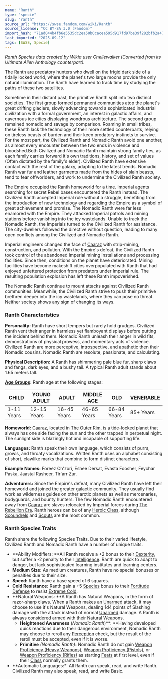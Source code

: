 ```yaml
---
name: "Ranth"
type: "specie"
slug: "ranth"
source_url: "https://swse.fandom.com/wiki/Ranth"
source_license: "CC BY-SA 3.0 (Fandom)"
import_hash: "71ad044b4fb6e5535dc2ea50b0cacea595d917fd97be39f282bfb2a472856d5f"
last_imported: "2025-09-12"
tags: [SWSE, Specie]
---
```

*Ranth Species data created by Wikia user Chellewalker (Converted from its Ultimate Alien Anthology counterpart).*

The Ranth are predatory hunters who dwell on the frigid dark side of a tidally locked world, where the planet's two large moons provide the only natural illumination. The Ranth have learned to track time by studying the paths of these two satellites.

Sometime in their distant past, the primitive Ranth split into two distinct societies. The first group formed permanent communities atop the planet's great drifting glaciers, slowly advancing toward a sophisticated industrial civilization with a formal government, an interest in galactic affairs, and cavernous ice cities displaying wondrous architecture. The second group remained nomadic and savage by comparison. Roaming in small tribes, these Ranth lack the technology of their more settled counterparts, relying on tireless beasts of burden and their keen predatory instincts to survive. For the most part, the Civilized Ranth and Nomadic Ranth avoid one another, as almost every encounter between the two ends in violence and bloodshed.Both Civilized and Nomadic Ranth maintain strong family ties, as each family carries forward it's own traditions, history, and set of values (Often dictated by the family's elder). Civilized Ranth have extensive contact with the rest of the galaxy, adapting to the latest trends. Nomadic Ranth war fur and leather garments made from the hides of slain beasts, tend to fear offworlders, and work to undermine the Civilized Ranth society.

The Empire occupied the Ranth homeworld for a time. Imperial agents searching for secret Rebel bases encountered the Ranth instead. The Civilized Ranth accepted Imperial rule without a struggle, benefiting from the introduction of new technology and regarding the Empire as a symbol of great achievement and promise. The Nomadic Ranth were far less enamored with the Empire. They attacked Imperial patrols and mining stations before vanishing into the icy wastelands. Unable to track the Nomadic Ranth, the Imperials turned to the Civilized Ranth for assistance. The city-dwellers followed the directive without question, leading to many open conflicts among the Civilized and Nomadic Ranth.

Imperial engineers changed the face of [Caaraz](https://swse.fandom.com/wiki/Caaraz) with strip-mining, construction, and pollution. With the Empire's defeat, the Civilized Ranth took control of the abandoned Imperial mining installations and processing facilities. Since then, conditions on the planet have deteriorated. Mining facilities have become makeshift cities overpopulated with Ranth that had enjoyed unfettered protection from predators under Imperial rule. The resulting population explosion has left these Ranth impoverished.

The Nomadic Ranth continue to mount attacks against Civilized Ranth communities. Meanwhile, the Civilized Ranth strive to push their primitive brethren deeper into the icy wastelands, where they can pose no threat. Neither society shows any sign of changing its ways.

### Ranth Characteristics
**Personality:** Ranth have short tempers but rarely hold grudges. Civilized Ranth vent their anger in harmless yet flamboyant displays before putting the incident behind them. Nomadic Ranth unleash their anger in wild fits, demonstrations of physical prowess, and momentary acts of violence. Civilized Ranth are more perceptive, introspective, and apathetic then their Nomadic cousins. Nomadic Ranth are resolute, passionate, and calculating.

**Physical Description:** A Ranth has shimmering pale blue fur, sharp claws and fangs, dark eyes, and a bushy tail. A typical Ranth adult stands about 1.65 meters tall.

**[Age Groups](https://swse.fandom.com/wiki/Age_Groups):** Ranth age at the following stages:

| CHILD | YOUNG ADULT | ADULT | MIDDLE AGE | OLD | VENERABLE |
| --- | --- | --- | --- | --- | --- |
| 1-11 Years | 12-15 Years | 16-45 Years | 46-65 Years | 66-84 Years | 85+ Years |

**Homeworld:** [Caaraz](https://swse.fandom.com/wiki/Caaraz), located in [The Outer Rim](https://swse.fandom.com/wiki/The_Outer_Rim), is a tide-locked planet that always has one side facing the sun and the other trapped in perpetual night. The sunlight side is blazingly hot and incapable of supporting life.

**Languages:** Ranth speak their own language, which consists of purrs, growls, and throaty vocalizations. Written Ranth uses an alphabet consisting of short, clawlike marks that combine to form distinct characters.

**Example Names:** Foreez Ch'zori, Eshee Dersat, Evasta Foosher, Feychar Paska, Jaastal Rasheer, Tir'arr Zur.

**Adventurers:** Since the Empire's defeat, many Civilized Ranth have left their homeworld and joined the greater galactic community. They usually find work as wilderness guides on other arctic planets as well as mercenaries, bodyguards, and bounty hunters. The few Nomadic Ranth encountered away from [Caaraz](https://swse.fandom.com/wiki/Caaraz) are slaves relocated by Imperial forces during [The Rebellion Era](https://swse.fandom.com/wiki/The_Rebellion_Era). Ranth heroes can be of any [Heroic Class](https://swse.fandom.com/wiki/Heroic_Class), although [Scoundrels](https://swse.fandom.com/wiki/Scoundrels) and [Scouts](https://swse.fandom.com/wiki/Scouts) are the most common.

### Ranth Species Traits
Ranth share the following Species Traits. Due to their varied lifestyle, Civilized Ranth and Nomadic Ranth have a number of unique traits.
- **Ability Modifiers: **All Ranth receive a +2 bonus to their [Dexterity](https://swse.fandom.com/wiki/Dexterity), but suffer a -2 penalty to their [Intelligence](https://swse.fandom.com/wiki/Intelligence). Ranth are quick to adapt to danger, but lack sophisticated learning institutes and learning centers.
- **Medium** **Size:** As medium creatures, Ranth have no special bonuses or penalties due to their size.
- **Speed:** Ranth have a base speed of 6 squares.
- **Cold Resistance:** Ranth gain a +5 [Species](https://swse.fandom.com/wiki/Species) bonus to their [Fortitude Defense](https://swse.fandom.com/wiki/Fortitude_Defense) to resist [Extreme Cold](https://swse.fandom.com/wiki/Extreme_Cold).
- **Natural Weapons: **A Ranth has Natural Weapons, in the form of razor-sharp claws. When a Ranth makes an [Unarmed](https://swse.fandom.com/wiki/Unarmed) attack, it may choose to use it's Natural Weapons, dealing 1d4 points of Slashing damage with the attack instead of normal [Unarmed](https://swse.fandom.com/wiki/Unarmed) damage. A Ranth is always considered armed with their Natural Weapons.
    - **Heightened Awareness** (*Nomadic Ranth*)**: **Having developed quick reactions due to their dangerous environment, Nomadic Ranth may choose to reroll any [Perception](https://swse.fandom.com/wiki/Perception) check, but the result of the reroll must be accepted, even if it is worse.
    - **Primitive** *(Nomadic Ranth)***:** Nomadic Ranth do not gain [Weapon Proficiency (Heavy Weapons)](https://swse.fandom.com/wiki/Weapon_Proficiency_(Heavy_Weapons)), [Weapon Proficiency (Pistols)](https://swse.fandom.com/wiki/Weapon_Proficiency_(Pistols)), or [Weapon Proficiency (Rifles)](https://swse.fandom.com/wiki/Weapon_Proficiency_(Rifles)) as starting [Feats](https://swse.fandom.com/wiki/Feats) at first level, even if their [Class](https://swse.fandom.com/wiki/Classes) normally grants them.
- **Automatic Languages:*' All Ranth can speak, read, and write Ranth. Civilized Ranth may also speak, read, and write Basic.